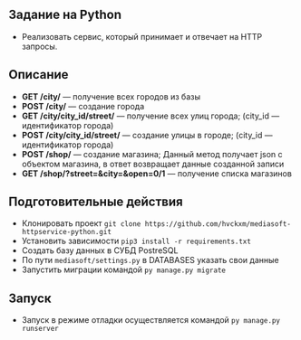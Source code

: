 ## Задание на Python

* Реализовать сервис, который принимает и отвечает на HTTP запросы.

## Описание
* **GET /city/** — получение всех городов из базы
* **POST /city/** — создание города
* **GET /city/city_id/street/** —  получение всех улиц города; (city_id —
идентификатор города)
*  **POST /city/city_id/street/** —  создание улицы в городе; (city_id —
идентификатор города)
* **POST /shop/** —  создание магазина; Данный метод получает json c
объектом магазина, в ответ возвращает данные созданной записи
* **GET /shop/?street=&city=&open=0/1** — получение списка магазинов
## Подготовительные действия
* Клонировать проект `git clone https://github.com/hvckxm/mediasoft-httpservice-python.git`
* Установить зависимости `pip3 install -r requirements.txt`
* Создать базу данных в СУБД PostreSQL
* По пути `mediasoft/settings.py` в DATABASES указать свои данные
* Запустить миграции командой `py manage.py migrate`
## Запуск
* Запуск в режиме отладки осуществляется командой `py manage.py runserver`
